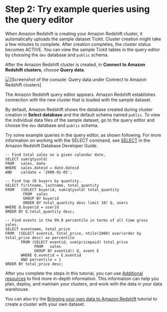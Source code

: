 # Step 2: Try example queries using the query editor<a name="rs-gsg-sample-data-load-query"></a>

When Amazon Redshift is creating your Amazon Redshift cluster, it automatically uploads the sample dataset Tickit\. Cluster creation might take a few minutes to complete\. After creation completes, the cluster status becomes ACTIVE\. You can view the sample Tickit tables in the query editor by choosing the `dev` database and `public` schema\.

After the Amazon Redshift cluster is created, in **Connect to Amazon Redshift clusters**, choose **Query data**\. 

![\[Screenshot of the console: Query data under Connect to Amazon Redshift clusters\]](http://docs.aws.amazon.com/redshift/latest/gsg/images/sample-data-load.png)

The Amazon Redshift query editor appears\. Amazon Redshift establishes connection with the new cluster that is loaded with the sample dataset\. 

By default, Amazon Redshift shows the database created during cluster creation in **Select database** and the default schema named `public`\. To view the individual data files of the sample dataset, go to the query editor and choose the `dev` database and `public` schema\.

Try some example queries in the query editor, as shown following\. For more information on working with the SELECT command, see [SELECT](https://docs.aws.amazon.com/redshift/latest/dg/r_SELECT_synopsis.html) in the Amazon Redshift Database Developer Guide\.

```
-- Find total sales on a given calendar date.
SELECT sum(qtysold) 
FROM   sales, date 
WHERE  sales.dateid = date.dateid 
AND    caldate = '2008-01-05';
```

```
-- Find top 10 buyers by quantity.
SELECT firstname, lastname, total_quantity 
FROM   (SELECT buyerid, sum(qtysold) total_quantity
        FROM  sales
        GROUP BY buyerid
        ORDER BY total_quantity desc limit 10) Q, users
WHERE Q.buyerid = userid
ORDER BY Q.total_quantity desc;
```

```
-- Find events in the 99.9 percentile in terms of all time gross sales.
SELECT eventname, total_price 
FROM  (SELECT eventid, total_price, ntile(1000) over(order by total_price desc) as percentile 
       FROM (SELECT eventid, sum(pricepaid) total_price
             FROM   sales
             GROUP BY eventid)) Q, event E
       WHERE Q.eventid = E.eventid
       AND percentile = 1
ORDER BY total_price desc;
```

After you complete the steps in this tutorial, you can use [Additional resources](additional-resources.md) to find more in\-depth information\. This information can help you plan, deploy, and maintain your clusters, and work with the data in your data warehouse\. 

You can also try the [Bringing your own data to Amazon Redshift](bring-own-data.md) tutorial to create a cluster with your own dataset\.
